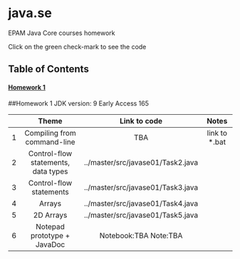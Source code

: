 # java.se
EPAM Java Core courses homework

Click on the green check-mark to see the code


## Table of Contents
#### [Homework 1](#homework-1)

##Homework 1
JDK version: 9 Early Access 165

|     |                 Theme               |             Link to code          | Notes        |
|:---:|:-----------------------------------:|:---------------------------------:|:------------:|
|  1  | Compiling from command-line         |      TBA                          | link to *.bat|      
|  2  | Control-flow statements, data types | ../master/src/javase01/Task2.java |              | 
|  3  | Control-flow statements             | ../master/src/javase01/Task3.java |              | 
|  4  | Arrays                              | ../master/src/javase01/Task4.java |              | 
|  5  | 2D Arrays                           | ../master/src/javase01/Task5.java |              | 
|  6  | Notepad prototype + JavaDoc         |             Notebook:TBA Note:TBA |              |